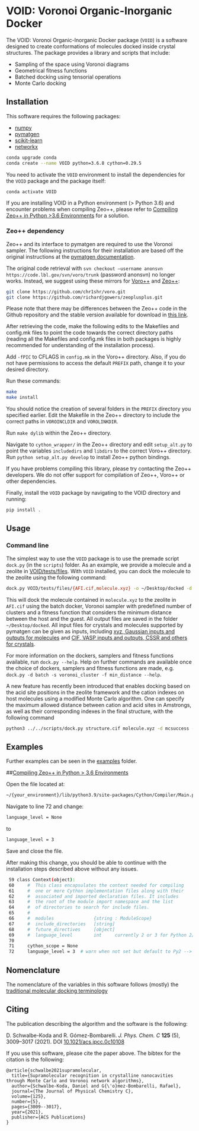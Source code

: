 # VOID: Voronoi Organic-Inorganic Docker

The VOID: Voronoi Organic-Inorganic Docker package (`VOID`) is a software designed to create conformations of molecules docked inside crystal structures. The package provides a library and scripts that include:
 - Sampling of the space using Voronoi diagrams
 - Geometrical fitness functions
 - Batched docking using tensorial operations
 - Monte Carlo docking

## Installation

This software requires the following packages:
- [numpy](https://numpy.org/)
- [pymatgen](https://pymatgen.org)
- [scikit-learn](https://scikit-learn.org/stable/)
- [networkx](https://networkx.github.io/)

```bash
conda upgrade conda
conda create --name VOID python=3.6.8 cython=0.29.5
```

You need to activate the `VOID` environment to install the dependencies for the `VOID` package and the package itself:

```bash
conda activate VOID
```

If you are installing VOID in a Python environment (> Python 3.6) and encounter problems when compiling Zeo++, please refer to [Compiling Zeo++ in Python >3.6 Environments](#compiling-zeo--in-python-36-environments) for a solution.

### Zeo++ dependency

Zeo++ and its interface to pymatgen are required to use the Voronoi sampler. The following instructions for their installation are based off the original instructions at the [pymatgen documentation](https://pymatgen.org/pymatgen.io.zeopp.html#zeo-installation-steps). 

The original code retrieval with  `svn checkout –username anonsvn https://code.lbl.gov/svn/voro/trunk` (password anonsvn) no longer works. Instead, we suggest using these mirrors for [Voro++](https://github.com/chr1shr/voro) and [Zeo++](https://github.com/richardjgowers/zeoplusplus):

```bash
git clone https://github.com/chr1shr/voro.git
git clone https://github.com/richardjgowers/zeoplusplus.git
```

Please note that there may be differences between the Zeo++ code in the Github repository and the stable version available for download in [this link](http://www.maciejharanczyk.info/Zeopp/). 

After retrieving the code, make the following edits to the Makefiles and config.mk files to point the code towards the correct directory paths (reading all the Makefiles and config.mk files in both packages is highly recommended for understanding of the installation process).

Add `-fPIC` to CFLAGS in `config.mk` in the Voro++ directory. Also, if you do not have permissions to access the default `PREFIX` path, change it to your desired directory.

Run these commands:

```bash
make
make install
```

You should notice the creation of several folders in the `PREFIX` directory you specified earlier. Edit the Makefile in the Zeo++ directory to include the correct paths in `VOROINCLDIR` and `VOROLINKDIR`. 

Run `make dylib` within the Zeo++ directory.

Navigate to `cython_wrapper/` in the Zeo++ directory and edit `setup_alt.py` to point the variables `includedirs` and `libdirs` to the correct Voro++ directory. Run `python setup_alt.py develop` to install Zeo++ python bindings.

If you have problems compiling this library, please try contacting the Zeo++ developers. We do not offer support for compilation of Zeo++, Voro++ or other dependencies.

Finally, install the `VOID` package by navigating to the VOID directory and running:

```bash
pip install .
```

## Usage

### Command line
The simplest way to use the `VOID` package is to use the premade script `dock.py` (in the `scripts`) folder. As an example, we provide a molecule and a zeolite in [VOID/tests/files](VOID/tests/files). With `VOID` installed, you can dock the molecule to the zeolite using the following command:

```bash
dock.py VOID/tests/files/{AFI.cif,molecule.xyz} -o ~/Desktop/docked -d batch -s voronoi_cluster -f min_distance
```

This will dock the molecule contained in `molecule.xyz` to the zeolite in `AFI.cif` using the batch docker, Voronoi sampler with predefined number of clusters and a fitness function that considers the minimum distance between the host and the guest. All output files are saved in the folder `~/Desktop/docked`. All input files for crystals and molecules supported by pymatgen can be given as inputs, including [xyz, Gaussian inputs and outputs for molecules](https://pymatgen.org/pymatgen.core.structure.html#pymatgen.core.structure.IMolecule.from_file) and [CIF, VASP inputs and outputs, CSSR and others for crystals](https://pymatgen.org/pymatgen.core.structure.html#pymatgen.core.structure.IStructure.from_file).

For more information on the dockers, samplers and fitness functions available, run `dock.py --help`. Help on further commands are available once the choice of dockers, samplers and fitness functions are made, e.g. `dock.py -d batch -s voronoi_cluster -f min_distance --help`.

A new feature has recently been introduced that enables docking based on the acid site positions in the zeolite framework and the cation indexes on host molecules using a modified Monte Carlo algorithm. One can specify the maximum allowed distance between cation and acid sites in Amstrongs, as well as their corresponding indexes in the final structure, with the following command

```bash
python3 ../../scripts/dock.py structure.cif molecule.xyz -d mcsuccess -s random -f min_catan_distance -o ~/Desktop/mcdocked --threshold_catan 3 --cation_indexes 1 --acid_sites 2,3,4,5
```

## Examples

Further examples can be seen in the [examples](examples/README.md) folder.

##[Compiling Zeo++ in Python > 3.6 Environments](#compiling-zeo--in-python-36-environments)

Open the file located at:

```bash
~/{your_environment}/lib/python3.9/site-packages/Cython/Compiler/Main.py
```

Navigate to line 72 and change:

```bash
language_level = None
```

to

```bash
language_level = 3
```

Save and close the file.

After making this change, you should be able to continue with the installation steps described above without any issues.

```bash
 59 class Context(object):
 60     #  This class encapsulates the context needed for compiling
 61     #  one or more Cython implementation files along with their
 62     #  associated and imported declaration files. It includes
 63     #  the root of the module import namespace and the list
 64     #  of directories to search for include files.
 65     #
 66     #  modules               {string : ModuleScope}
 67     #  include_directories   [string]
 68     #  future_directives     [object]
 69     #  language_level        int     currently 2 or 3 for Python 2/3
 70 
 71     cython_scope = None
 72     language_level = 3  # warn when not set but default to Py2 --> change None to 3
```


## Nomenclature

The nomenclature of the variables in this software follows (mostly) the [traditional molecular docking terminology](https://en.wikipedia.org/wiki/Docking_(molecular))

## Citing

The publication describing the algorithm and the software is the following:


D. Schwalbe-Koda and R. Gómez-Bombarelli. _J. Phys. Chem. C_ **125** (5), 3009–3017 (2021). DOI [10.1021/acs.jpcc.0c10108](https://doi.org/10.1021/acs.jpcc.0c10108)

If you use this software, please cite the paper above. The bibtex for the citation is the following:

```
@article{schwalbe2021supramolecular,
  title={Supramolecular recognition in crystalline nanocavities through Monte Carlo and Voronoi network algorithms},
  author={Schwalbe-Koda, Daniel and G{\'o}mez-Bombarelli, Rafael},
  journal={The Journal of Physical Chemistry C},
  volume={125},
  number={5},
  pages={3009--3017},
  year={2021},
  publisher={ACS Publications}
}
```
